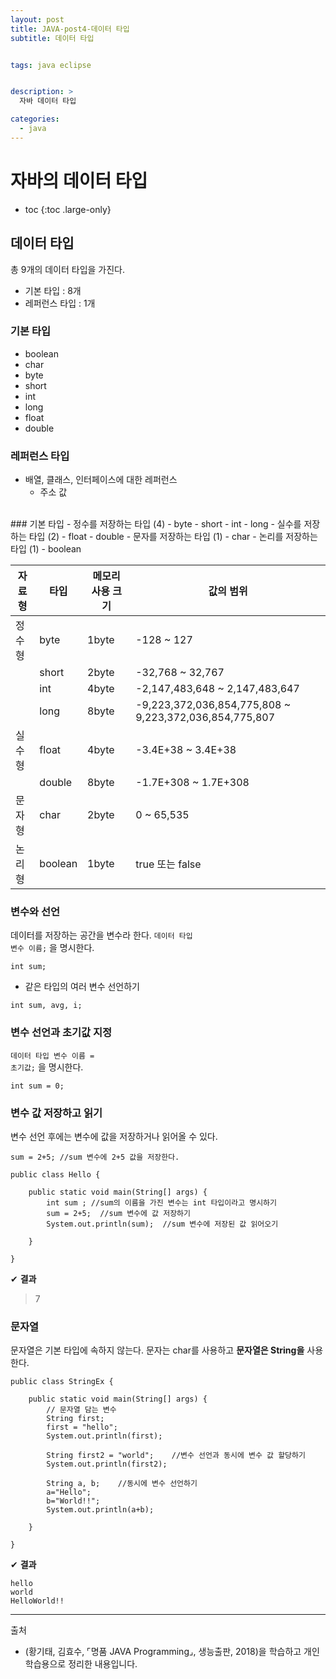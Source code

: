 ```yaml
---
layout: post
title: JAVA-post4-데이터 타입
subtitle: 데이터 타입


tags: java eclipse


description: >
  자바 데이터 타입

categories:
  - java
---
```

# 자바의 데이터 타입

* toc
{:toc .large-only}

## 데이터 타입
총 9개의 데이터 타입을 가진다.

- 기본 타입 : 8개
- 레퍼런스 타입 : 1개

### 기본 타입
- boolean
- char
- byte
- short
- int
- long
- float
- double   
### 레퍼런스 타입
- 배열, 클래스, 인터페이스에 대한 레퍼런스
    - 주소 값
<br>
### 기본 타입
- 정수를 저장하는 타입 (4)
    - byte
    - short
    - int
    - long
- 실수를 저장하는 타입 (2)
    - float
    - double
- 문자를 저장하는 타입 (1)
    - char
- 논리를 저장하는 타입 (1)
    - boolean



|자료형|	타입|	메모리 사용 크기|	값의 범위	|
|---|---|---|---|
|정수형|	byte|	1byte|	-128 ~ 127	|
||short|	2byte|	-32,768 ~ 32,767 	|
||int|	4byte|	-2,147,483,648 ~ 2,147,483,647	|
||long	|8byte|	-9,223,372,036,854,775,808 ~ 9,223,372,036,854,775,807	|
|실수형|	float|	4byte	|-3.4E+38 ~ 3.4E+38	|
||double|	8byte	|-1.7E+308 ~ 1.7E+308	|
|문자형|	char|	2byte|	0 ~ 65,535	|
|논리형|	boolean	|1byte|	true 또는 false	|




### 변수와 선언
데이터를 저장하는 공간을 변수라 한다.
<code><kbd>데이터 타입</kbd> <kbd>변수 이름</kbd>;</code> 을 명시한다.
~~~
int sum;
~~~
- 같은 타입의 여러 변수 선언하기
~~~
int sum, avg, i;
~~~

### 변수 선언과 초기값 지정
<code><kbd>데이터 타입</kbd> <kbd>변수 이름</kbd> = <kbd>초기값</kbd>;</code> 을 명시한다.
~~~
int sum = 0;
~~~
### 변수 값 저장하고 읽기
변수 선언 후에는 변수에 값을 저장하거나 읽어올 수 있다.
~~~
sum = 2+5; //sum 변수에 2+5 값을 저장한다.
~~~
~~~
public class Hello {

	public static void main(String[] args) {
		int sum ; //sum의 이름을 가진 변수는 int 타입이라고 명시하기
		sum = 2+5;  //sum 변수에 값 저장하기
		System.out.println(sum);  //sum 변수에 저장된 값 읽어오기

	}

}
~~~
✔ **결과**
>7




### 문자열
문자열은 기본 타입에 속하지 않는다.
문자는 char를 사용하고 __문자열은 String을__ 사용한다.
~~~
public class StringEx {

	public static void main(String[] args) {
		// 문자열 담는 변수
		String first;
		first = "hello";
		System.out.println(first);

		String first2 = "world";	//변수 선언과 동시에 변수 값 할당하기
		System.out.println(first2);

		String a, b;    //동시에 변수 선언하기
		a="Hello";
		b="World!!";
		System.out.println(a+b);

	}

}
~~~
✔ **결과**
~~~
hello
world
HelloWorld!!
~~~




-----
출처

- (황기태, 김효수, ⌜명품 JAVA Programming⌟, 생능출판, 	2018)을 학습하고 개인 학습용으로 정리한 내용입니다.
